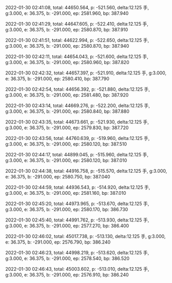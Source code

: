 2022-01-30 02:41:08, total: 44650.564, p: -521.560, delta:12.125 手, g:3.000, e: 36.375, b: -291.000, ep: 2581.960, bp: 387.940

2022-01-30 02:41:29, total: 44647.605, p: -522.410, delta:12.125 手, g:3.000, e: 36.375, b: -291.000, ep: 2580.870, bp: 387.910

2022-01-30 02:41:51, total: 44622.994, p: -522.650, delta:12.125 手, g:3.000, e: 36.375, b: -291.000, ep: 2580.870, bp: 387.940

2022-01-30 02:42:11, total: 44654.043, p: -521.600, delta:12.125 手, g:3.000, e: 36.375, b: -291.000, ep: 2580.960, bp: 387.820

2022-01-30 02:42:32, total: 44657.397, p: -521.910, delta:12.125 手, g:3.000, e: 36.375, b: -291.000, ep: 2580.410, bp: 387.790

2022-01-30 02:42:54, total: 44656.392, p: -521.880, delta:12.125 手, g:3.000, e: 36.375, b: -291.000, ep: 2581.480, bp: 387.920

2022-01-30 02:43:14, total: 44669.276, p: -522.200, delta:12.125 手, g:3.000, e: 36.375, b: -291.000, ep: 2580.840, bp: 387.880

2022-01-30 02:43:35, total: 44673.661, p: -521.930, delta:12.125 手, g:3.000, e: 36.375, b: -291.000, ep: 2579.830, bp: 387.720

2022-01-30 02:43:56, total: 44760.639, p: -519.960, delta:12.125 手, g:3.000, e: 36.375, b: -291.000, ep: 2580.120, bp: 387.510

2022-01-30 02:44:17, total: 44899.045, p: -515.960, delta:12.125 手, g:3.000, e: 36.375, b: -291.000, ep: 2580.120, bp: 387.010

2022-01-30 02:44:38, total: 44916.758, p: -515.570, delta:12.125 手, g:3.000, e: 36.375, b: -291.000, ep: 2580.750, bp: 387.040

2022-01-30 02:44:59, total: 44936.543, p: -514.920, delta:12.125 手, g:3.000, e: 36.375, b: -291.000, ep: 2581.160, bp: 387.010

2022-01-30 02:45:20, total: 44973.965, p: -513.670, delta:12.125 手, g:3.000, e: 36.375, b: -291.000, ep: 2580.170, bp: 386.730

2022-01-30 02:45:40, total: 44991.762, p: -513.930, delta:12.125 手, g:3.000, e: 36.375, b: -291.000, ep: 2577.270, bp: 386.400

2022-01-30 02:46:02, total: 45017.738, p: -513.130, delta:12.125 手, g:3.000, e: 36.375, b: -291.000, ep: 2576.790, bp: 386.240

2022-01-30 02:46:23, total: 44998.219, p: -513.620, delta:12.125 手, g:3.000, e: 36.375, b: -291.000, ep: 2578.540, bp: 386.520

2022-01-30 02:46:43, total: 45003.602, p: -513.010, delta:12.125 手, g:3.000, e: 36.375, b: -291.000, ep: 2576.910, bp: 386.240